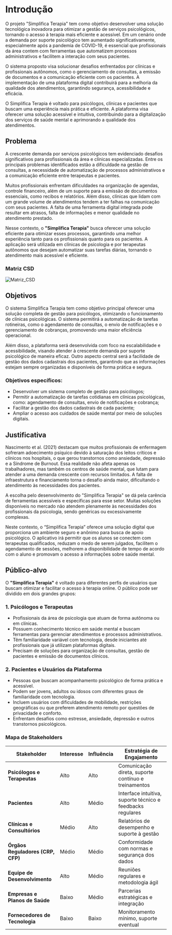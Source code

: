 <!-- A Introdução consiste das etapas: Contextualização -- Definição do problema -- Definição dos Objetivos -- Justificativa, e tem como função situar o seu trabalho dentro de um contexto de mercado e mostrar a importância da sua proposta para resolver a dor de um usuário. -->

# Introdução


O projeto "Simplifica Terapia" tem como objetivo desenvolver uma solução tecnológica inovadora para otimizar a gestão de serviços psicológicos, tornando o acesso à terapia mais eficiente e acessível. Em um cenário onde a demanda por suporte psicológico tem aumentado significativamente, especialmente após a pandemia de COVID-19, é essencial que profissionais da área contem com ferramentas que automatizem processos administrativos e facilitem a interação com seus pacientes.

O sistema proposto visa solucionar desafios enfrentados por clínicas e profissionais autônomos, como o gerenciamento de consultas, a emissão de documentos e a comunicação eficiente com os pacientes. A implementação de uma plataforma digital contribuirá para a melhoria da qualidade dos atendimentos, garantindo segurança, acessibilidade e eficácia.

O Simplifica Terapia é voltado para psicólogos, clínicas e pacientes que buscam uma experiência mais prática e eficiente. A plataforma visa oferecer uma solução acessível e intuitiva, contribuindo para a digitalização dos serviços de saúde mental e aprimorando a qualidade dos atendimentos.


<!-- Nesse momento você deve apresentar o problema que a sua aplicação deve resolver. No entanto, não é a hora de comentar sobre a solução/aplicação.-->
<!--Descreva também o contexto em que essa aplicação será usada, se houver: empresa, tecnologias, etc. Novamente, descreva apenas o que de fato existir, pois ainda não é a hora de apresentar requisitos detalhados ou projetos.-->
## Problema
A crescente demanda por serviços psicológicos tem evidenciado desafios significativos para profissionais da área e clínicas especializadas. Entre os principais problemas identificados estão a dificuldade na gestão de consultas, a necessidade de automatização de processos administrativos e a comunicação eficiente entre terapeutas e pacientes.

Muitos profissionais enfrentam dificuldades na organização de agendas, controle financeiro, além de um suporte para a emissão de documentos essenciais, como recibos e relatórios. Além disso, clínicas que lidam com um grande volume de atendimentos tendem a ter falhas na comunicação com seus pacientes. A falta de uma ferramenta digital integrada pode resultar em atrasos, falta de informações e menor qualidade no atendimento prestado.

Nesse contexto, o **"Simplifica Terapia"** busca oferecer uma solução eficiente para otimizar esses processos, garantindo uma melhor experiência tanto para os profissionais quanto para os pacientes. A aplicação será utilizada em clínicas de psicologia e por terapeutas autônomos que desejam automatizar suas tarefas diárias, tornando o atendimento mais acessível e eficiente.

### Matriz CSD
![Matriz_CSD](https://github.com/user-attachments/assets/96468d2b-6705-4406-ae88-36fb3e1fc4ff)


<!-- Aqui você deve descrever os objetivos do trabalho indicando que o objetivo geral é desenvolver um software para solucionar o problema apresentado acima. -->
<!-- Apresente também alguns (pelo menos 2) objetivos específicos dependendo de onde você vai querer concentrar a sua prática investigativa, ou como você vai aprofundar no seu trabalho. -->
## Objetivos

O sistema Simplifica Terapia tem como objetivo principal oferecer uma solução completa de gestão para psicólogos, otimizando o funcionamento de clínicas psicológicas. O sistema permitirá a automatização de tarefas rotineiras, como o agendamento de consultas, o envio de notificações e o gerenciamento de cobranças, promovendo uma maior eficiência operacional.

Além disso, a plataforma será desenvolvida com foco na escalabilidade e acessibilidade, visando atender à crescente demanda por suporte psicológico de maneira eficaz. Outro aspecto central será a facilidade de gestão dos dados cadastrais dos pacientes, garantindo que as informações estejam sempre organizadas e disponíveis de forma prática e segura.


### Objetivos específicos:

- Desenvolver um sistema completo de gestão para psicólogos;
- Permitir a automatização de tarefas cotidianas em clínicas psicológicas, como: agendamento de consultas, envio de notificações e cobrança;
- Facilitar a gestão dos dados cadastrais de cada paciente;
- Ampliar o acesso aos cuidados de saúde mental por meio de soluções digitais.


<!-- Descreva a importância ou a motivação para trabalhar com esta aplicação que você escolheu. Indique as razões pelas quais você escolheu seus objetivos específicos ou as razões para aprofundar em certos aspectos do software. -->
## Justificativa

Nascimento et al. (2021) destacam que muitos profissionais de enfermagem sofreram adoecimento psíquico devido à saturação dos leitos críticos e clínicos nos hospitais, o que gerou transtornos como ansiedade, depressão e a Síndrome de Burnout. Essa realidade não afeta apenas os trabalhadores, mas também os centros de saúde mental, que lutam para atender a uma demanda crescente com recursos limitados. A falta de infraestrutura e financiamento torna o desafio ainda maior, dificultando o atendimento às necessidades dos pacientes.

A escolha pelo desenvolvimento do "Simplifica Terapia" se dá pela carência de ferramentas acessíveis e específicas para esse setor. Muitas soluções disponíveis no mercado não atendem plenamente às necessidades dos profissionais da psicologia, sendo genéricas ou excessivamente complexas.

Neste contexto, o “Simplifica Terapia” oferece uma solução digital que proporciona um ambiente seguro e anônimo para busca de apoio psicológico. O aplicativo irá permitir que os alunos se conectem com terapeutas qualificados, reduzam o medo de serem julgados, facilitem o agendamento de sessões, melhorem a disponibilidade de tempo de acordo com o aluno e promovam o acesso a informações sobre saúde mental.


<!-- Descreva quem serão as pessoas que usarão a sua aplicação indicando os diferentes perfis. O objetivo aqui não é definir quem serão os clientes ou quais serão os papéis dos usuários na aplicação. A ideia é, dentro do possível, conhecer um pouco mais sobre o perfil dos usuários: conhecimentos prévios, relação com a tecnologia, relações hierárquicas, etc. -->
## Público-alvo

O **"Simplifica Terapia"** é voltado para diferentes perfis de usuários que buscam otimizar e facilitar o acesso à terapia online. O público pode ser dividido em dois grandes grupos:

### 1. Psicólogos e Terapeutas
- Profissionais da área de psicologia que atuam de forma autônoma ou em clínicas.
- Possuem conhecimento técnico em saúde mental e buscam ferramentas para gerenciar atendimentos e processos administrativos.
- Têm familiaridade variável com tecnologia, desde iniciantes até profissionais que já utilizam plataformas digitais.
- Precisam de soluções para organização de consultas, gestão de pacientes e emissão de documentos clínicos.

### 2. Pacientes e Usuários da Plataforma
- Pessoas que buscam acompanhamento psicológico de forma prática e acessível.
- Podem ser jovens, adultos ou idosos com diferentes graus de familiaridade com tecnologia.
- Incluem usuários com dificuldades de mobilidade, restrições geográficas ou que preferem atendimento remoto por questões de privacidade e conforto.
- Enfrentam desafios como estresse, ansiedade, depressão e outros transtornos psicológicos.



### Mapa de Stakeholders  

| Stakeholder                 | Interesse | Influência | Estratégia de Engajamento |
|-----------------------------|-----------|------------|--------------------------|
| **Psicólogos e Terapeutas**  | Alto      | Alto       | Comunicação direta, suporte contínuo e treinamentos |
| **Pacientes**               | Alto      | Médio      | Interface intuitiva, suporte técnico e feedbacks regulares |
| **Clínicas e Consultórios**  | Médio     | Alto       | Relatórios de desempenho e suporte à gestão |
| **Órgãos Reguladores (CRP, CFP)** | Médio | Médio | Conformidade com normas e segurança dos dados |
| **Equipe de Desenvolvimento** | Alto    | Médio      | Reuniões regulares e metodologia ágil |
| **Empresas e Planos de Saúde** | Baixo   | Médio      | Parcerias estratégicas e integração |
| **Fornecedores de Tecnologia** | Baixo  | Baixo      | Monitoramento mínimo, suporte eventual |


